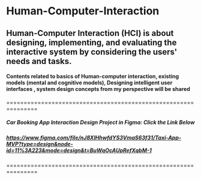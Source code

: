 # Human-Computer-Interaction
## Human-Computer Interaction (HCI) is about designing, implementing, and evaluating the interactive system by considering the users' needs and tasks.


#### Contents related to basics of Human-computer interaction, existing models (mental and cognitive models), Designing intelligent user interfaces , system design concepts from my perspective will be shared
===============================================================
##### Car Booking App Interaction Design Project in Figma: Click the Link Below
##### https://www.figma.com/file/nJ8XIHhwfdYS3VmaS63f31/Taxi-App-MVP?type=design&node-id=11%3A223&mode=design&t=BuWqOcAUpRefXqbM-1
===============================================================
